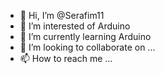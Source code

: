 - 👋 Hi, I’m @Serafim11
- 👀 I’m interested of Arduino
- 🌱 I’m currently learning Arduino
- 💞️ I’m looking to collaborate on ...
- 📫 How to reach me ...

<!---
Serafim11/Serafim11 is a ✨ special ✨ repository because its `README.md` (this file) appears on your GitHub profile.
You can click the Preview link to take a look at your changes.
--->
